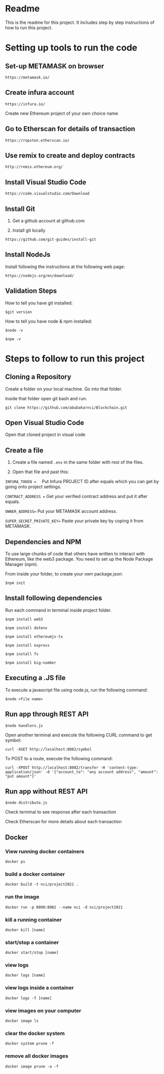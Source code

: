 
# Readme #

This is the readme for this project. It includes step by step instructions of how to run this project.

# Setting up tools to run the code #

## Set-up METAMASK on browser ##

```https://metamask.io/```

## Create infura account ##

```https://infura.io/```

Create new Ethereum project of your own choice name

## Go to Etherscan for details of transaction ##

```https://ropsten.etherscan.io/```

## Use remix to create and deploy contracts ##

```http://remix.ethereum.org/```

## Install Visual Studio Code ##

```https://code.visualstudio.com/Download```

## Install Git ##

1. Get a github account at github.com

2. Install git locally

```https://github.com/git-guides/install-git```

## Install NodeJs ##

Install following the instructions at the following web page:

```https://nodejs.org/en/download/```

## Validation Steps ##

How to tell you have git installed:

```$git version```

How to tell you have node & npm installed:

```$node -v```

```$npm -v```

# Steps to follow to run this project #

## Cloning a Repository ##

Create a folder on your local machine.  Go into that folder.

Inside that folder open git bash and run:

```git clone https://github.com/abubakarnci/Blockchain.git```

## Open Visual Studio Code ##

Open that cloned project in visual code 

## Create a file ##

1. Create a file named ```.env``` in the same folder with rest of the files.

2. Open that file and past this:

```INFURA_TOKEN =  ``` 
Put Infura PROJECT ID after equals which you can get by going onto project settings.

```CONTRACT_ADDRESS =```
Get your verified contract address and put it after equals. 

```OWNER_ADDRESS=```
Put your METAMASK account address.

```SUPER_SECRET_PRIVATE_KEY=```
Paste your private key by coping it from METAMASK.   

## Dependencies and NPM ##

To use large chunks of code that others have written to interact with Ethereum, like the web3 package. You need to set up the Node Package Manager (npm).

From inside your folder, to create your own package.json:

```$npm init```

## Install following dependencies ##

Run each command in terminal inside project folder.

```$npm install web3 ```

```$npm install dotenv ```

```$npm install ethereumjs-tx ```

```$npm install express ```

```$npm install fs ```

```$npm install big-number ```

## Executing a .JS file ##

To execute a javascript file using node.js, run the following command:

```$node <file name>```

## Run app through REST API ##

```$node handlers.js ```

Open another terminal and execute the following CURL command to get symbol:

``` curl -XGET http://localhost:8082/symbol ```

To POST to a route, execute the following command:

``` curl -XPOST http://localhost:8082/transfer -H 'content-type: application/json' -d '{"account_to": "any account address", "amount": "put amount"}' ```

## Run app without REST API ##

```$node distribute.js ```

Check terminal to see response after each transaction

Check Etherscan for more details about each transaction



## Docker ##

### View running docker containers ###

```docker ps```

### build a docker container ###

```docker build -t nci/project2021 .```

### run the image ###

```docker run -p 8090:8082 --name nci -d nci/project2021```

### kill a running container ###
```docker kill [name]```

### start/stop a container ###
```docker start/stop [name]```

### view logs ###
```docker logs [name]```

### view logs inside a container ###
```docker logs -f [name]```

### view images on your computer ###
```docker image ls```

### clear the docker system ###
```docker system prune -f```

### remove all docker images ###
```docker image prune -a -f```
